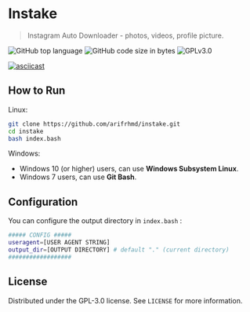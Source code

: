 # Instake
> Instagram Auto Downloader - photos, videos, profile picture.

![GitHub top language](https://img.shields.io/github/languages/top/wayangcode/instake.svg)
![GitHub code size in bytes](https://img.shields.io/github/languages/code-size/wayangcode/instake.svg)
![GPLv3.0](https://img.shields.io/github/license/wayangcode/instake.svg)

[![asciicast](https://asciinema.org/a/de1WTCUv6NyHbXUZk6Oao2Lcm.svg)](https://asciinema.org/a/de1WTCUv6NyHbXUZk6Oao2Lcm)

## How to Run

Linux:

```sh
git clone https://github.com/arifrhmd/instake.git
cd instake
bash index.bash
```

Windows:

- Windows 10 (or higher) users, can use **Windows Subsystem Linux**.
- Windows 7 users, can use **Git Bash**.

## Configuration

You can configure the output directory in `index.bash` :

```sh
##### CONFIG #####
useragent=[USER AGENT STRING]
output_dir=[OUTPUT DIRECTORY] # default "." (current directory)
##################
```

## License

Distributed under the GPL-3.0 license. See ``LICENSE`` for more information.
